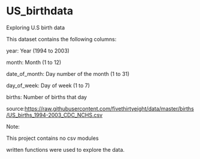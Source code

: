 # US_birthdata
Exploring U.S birth data

This dataset contains the following columns:

year: Year (1994 to 2003)

month: Month (1 to 12)

date_of_month: Day number of the month (1 to 31)

day_of_week: Day of week (1 to 7)

births: Number of births that day

source:https://raw.githubusercontent.com/fivethirtyeight/data/master/births/US_births_1994-2003_CDC_NCHS.csv

Note:

This project contains no csv modules  

written functions were used to explore the data.

